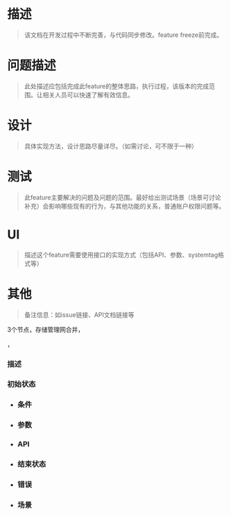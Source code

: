 # 描述

>该文档在开发过程中不断完善，与代码同步修改。feature freeze前完成。

# 问题描述
> 此处描述应包括完成此feature的整体思路，执行过程，该版本的完成范围。让相关人员可以快速了解有效信息。

# 设计
> 具体实现方法，设计思路尽量详尽。（如需讨论，可不限于一种）

# 测试
> 此feature主要解决的问题及问题的范围。最好给出测试场景（场景可讨论补充）会影响哪些现有的行为，与其他功能的关系，普通账户权限问题等。

# UI
> 描述这个feature需要使用接口的实现方式（包括API、参数、systemtag格式等）

# 其他
> 备注信息：如issue链接、API文档链接等


3个节点，存储管理网合并，

，

 ### 描述

### 初始状态

* ### 条件

* ### 参数

* ### API

* ### 结束状态

* ### 错误

* ### 场景

